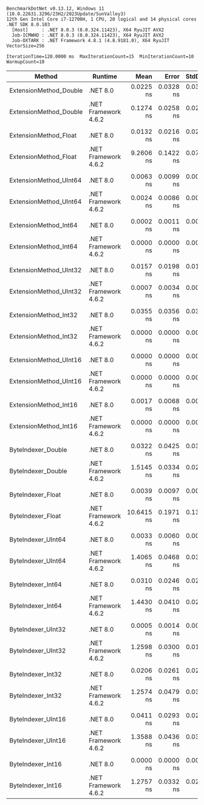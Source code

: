 ```

BenchmarkDotNet v0.13.12, Windows 11 (10.0.22631.3296/23H2/2023Update/SunValley3)
12th Gen Intel Core i7-12700H, 1 CPU, 20 logical and 14 physical cores
.NET SDK 8.0.103
  [Host]     : .NET 8.0.3 (8.0.324.11423), X64 RyuJIT AVX2
  Job-ICMWHD : .NET 8.0.3 (8.0.324.11423), X64 RyuJIT AVX2
  Job-OXTARK : .NET Framework 4.8.1 (4.8.9181.0), X64 RyuJIT VectorSize=256

IterationTime=120.0000 ms  MaxIterationCount=15  MinIterationCount=10
WarmupCount=10

```

| Method                 | Runtime              |       Mean |     Error |    StdDev |     Median | Ratio | RatioSD |
|------------------------|----------------------|-----------:|----------:|----------:|-----------:|------:|--------:|
| ExtensionMethod_Double | .NET 8.0             |  0.0225 ns | 0.0328 ns | 0.0306 ns |  0.0000 ns |     ? |       ? |
| ExtensionMethod_Double | .NET Framework 4.6.2 |  0.1274 ns | 0.0258 ns | 0.0201 ns |  0.1344 ns |     ? |       ? |
|                        |                      |            |           |           |            |       |         |
| ExtensionMethod_Float  | .NET 8.0             |  0.0132 ns | 0.0216 ns | 0.0202 ns |  0.0000 ns |     ? |       ? |
| ExtensionMethod_Float  | .NET Framework 4.6.2 |  9.2606 ns | 0.1422 ns | 0.0744 ns |  9.2856 ns |     ? |       ? |
|                        |                      |            |           |           |            |       |         |
| ExtensionMethod_UInt64 | .NET 8.0             |  0.0063 ns | 0.0099 ns | 0.0052 ns |  0.0046 ns |  1.00 |    0.00 |
| ExtensionMethod_UInt64 | .NET Framework 4.6.2 |  0.0024 ns | 0.0086 ns | 0.0081 ns |  0.0000 ns |  0.66 |    1.23 |
|                        |                      |            |           |           |            |       |         |
| ExtensionMethod_Int64  | .NET 8.0             |  0.0002 ns | 0.0011 ns | 0.0007 ns |  0.0000 ns |     ? |       ? |
| ExtensionMethod_Int64  | .NET Framework 4.6.2 |  0.0000 ns | 0.0000 ns | 0.0000 ns |  0.0000 ns |     ? |       ? |
|                        |                      |            |           |           |            |       |         |
| ExtensionMethod_UInt32 | .NET 8.0             |  0.0157 ns | 0.0198 ns | 0.0185 ns |  0.0095 ns |     ? |       ? |
| ExtensionMethod_UInt32 | .NET Framework 4.6.2 |  0.0007 ns | 0.0034 ns | 0.0022 ns |  0.0000 ns |     ? |       ? |
|                        |                      |            |           |           |            |       |         |
| ExtensionMethod_Int32  | .NET 8.0             |  0.0355 ns | 0.0356 ns | 0.0333 ns |  0.0335 ns |     ? |       ? |
| ExtensionMethod_Int32  | .NET Framework 4.6.2 |  0.0000 ns | 0.0000 ns | 0.0000 ns |  0.0000 ns |     ? |       ? |
|                        |                      |            |           |           |            |       |         |
| ExtensionMethod_UInt16 | .NET 8.0             |  0.0000 ns | 0.0000 ns | 0.0000 ns |  0.0000 ns |     ? |       ? |
| ExtensionMethod_UInt16 | .NET Framework 4.6.2 |  0.0000 ns | 0.0000 ns | 0.0000 ns |  0.0000 ns |     ? |       ? |
|                        |                      |            |           |           |            |       |         |
| ExtensionMethod_Int16  | .NET 8.0             |  0.0017 ns | 0.0068 ns | 0.0064 ns |  0.0000 ns |     ? |       ? |
| ExtensionMethod_Int16  | .NET Framework 4.6.2 |  0.0000 ns | 0.0000 ns | 0.0000 ns |  0.0000 ns |     ? |       ? |
|                        |                      |            |           |           |            |       |         |
| ByteIndexer_Double     | .NET 8.0             |  0.0322 ns | 0.0425 ns | 0.0397 ns |  0.0140 ns |     ? |       ? |
| ByteIndexer_Double     | .NET Framework 4.6.2 |  1.5145 ns | 0.0334 ns | 0.0221 ns |  1.5111 ns |     ? |       ? |
|                        |                      |            |           |           |            |       |         |
| ByteIndexer_Float      | .NET 8.0             |  0.0039 ns | 0.0097 ns | 0.0064 ns |  0.0002 ns |     ? |       ? |
| ByteIndexer_Float      | .NET Framework 4.6.2 | 10.6415 ns | 0.1971 ns | 0.1304 ns | 10.6613 ns |     ? |       ? |
|                        |                      |            |           |           |            |       |         |
| ByteIndexer_UInt64     | .NET 8.0             |  0.0033 ns | 0.0060 ns | 0.0056 ns |  0.0000 ns |     ? |       ? |
| ByteIndexer_UInt64     | .NET Framework 4.6.2 |  1.4065 ns | 0.0468 ns | 0.0365 ns |  1.3970 ns |     ? |       ? |
|                        |                      |            |           |           |            |       |         |
| ByteIndexer_Int64      | .NET 8.0             |  0.0310 ns | 0.0246 ns | 0.0218 ns |  0.0295 ns |     ? |       ? |
| ByteIndexer_Int64      | .NET Framework 4.6.2 |  1.4430 ns | 0.0410 ns | 0.0244 ns |  1.4409 ns |     ? |       ? |
|                        |                      |            |           |           |            |       |         |
| ByteIndexer_UInt32     | .NET 8.0             |  0.0005 ns | 0.0014 ns | 0.0013 ns |  0.0000 ns |     ? |       ? |
| ByteIndexer_UInt32     | .NET Framework 4.6.2 |  1.2598 ns | 0.0300 ns | 0.0179 ns |  1.2679 ns |     ? |       ? |
|                        |                      |            |           |           |            |       |         |
| ByteIndexer_Int32      | .NET 8.0             |  0.0206 ns | 0.0261 ns | 0.0245 ns |  0.0000 ns |     ? |       ? |
| ByteIndexer_Int32      | .NET Framework 4.6.2 |  1.2574 ns | 0.0479 ns | 0.0317 ns |  1.2594 ns |     ? |       ? |
|                        |                      |            |           |           |            |       |         |
| ByteIndexer_UInt16     | .NET 8.0             |  0.0411 ns | 0.0293 ns | 0.0274 ns |  0.0416 ns |     ? |       ? |
| ByteIndexer_UInt16     | .NET Framework 4.6.2 |  1.3588 ns | 0.0436 ns | 0.0315 ns |  1.3708 ns |     ? |       ? |
|                        |                      |            |           |           |            |       |         |
| ByteIndexer_Int16      | .NET 8.0             |  0.0000 ns | 0.0000 ns | 0.0000 ns |  0.0000 ns |     ? |       ? |
| ByteIndexer_Int16      | .NET Framework 4.6.2 |  1.2757 ns | 0.0332 ns | 0.0220 ns |  1.2759 ns |     ? |       ? |
